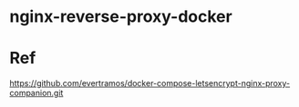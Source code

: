 # nginx-reverse-proxy-docker

# Ref
https://github.com/evertramos/docker-compose-letsencrypt-nginx-proxy-companion.git

